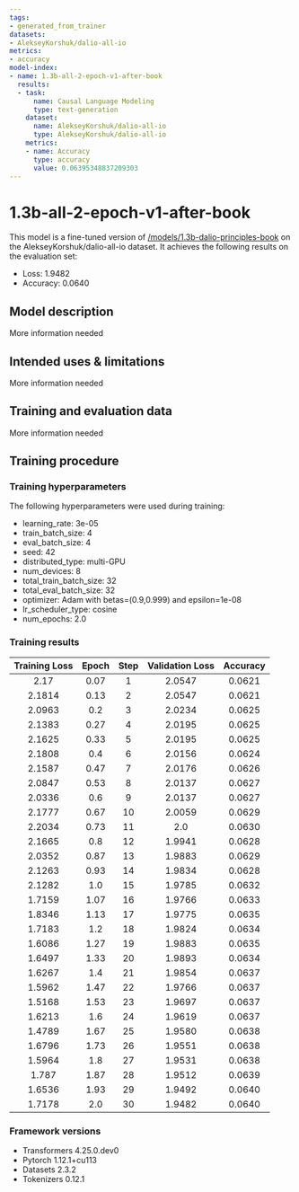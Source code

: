 ```yaml
---
tags:
- generated_from_trainer
datasets:
- AlekseyKorshuk/dalio-all-io
metrics:
- accuracy
model-index:
- name: 1.3b-all-2-epoch-v1-after-book
  results:
  - task:
      name: Causal Language Modeling
      type: text-generation
    dataset:
      name: AlekseyKorshuk/dalio-all-io
      type: AlekseyKorshuk/dalio-all-io
    metrics:
    - name: Accuracy
      type: accuracy
      value: 0.06395348837209303
---
```


<!-- This model card has been generated automatically according to the information the Trainer had access to. You
should probably proofread and complete it, then remove this comment. -->

# 1.3b-all-2-epoch-v1-after-book

This model is a fine-tuned version of [/models/1.3b-dalio-principles-book](https://huggingface.co//models/1.3b-dalio-principles-book) on the AlekseyKorshuk/dalio-all-io dataset.
It achieves the following results on the evaluation set:
- Loss: 1.9482
- Accuracy: 0.0640

## Model description

More information needed

## Intended uses & limitations

More information needed

## Training and evaluation data

More information needed

## Training procedure

### Training hyperparameters

The following hyperparameters were used during training:
- learning_rate: 3e-05
- train_batch_size: 4
- eval_batch_size: 4
- seed: 42
- distributed_type: multi-GPU
- num_devices: 8
- total_train_batch_size: 32
- total_eval_batch_size: 32
- optimizer: Adam with betas=(0.9,0.999) and epsilon=1e-08
- lr_scheduler_type: cosine
- num_epochs: 2.0

### Training results

| Training Loss | Epoch | Step | Validation Loss | Accuracy |
|:-------------:|:-----:|:----:|:---------------:|:--------:|
| 2.17          | 0.07  | 1    | 2.0547          | 0.0621   |
| 2.1814        | 0.13  | 2    | 2.0547          | 0.0621   |
| 2.0963        | 0.2   | 3    | 2.0234          | 0.0625   |
| 2.1383        | 0.27  | 4    | 2.0195          | 0.0625   |
| 2.1625        | 0.33  | 5    | 2.0195          | 0.0625   |
| 2.1808        | 0.4   | 6    | 2.0156          | 0.0624   |
| 2.1587        | 0.47  | 7    | 2.0176          | 0.0626   |
| 2.0847        | 0.53  | 8    | 2.0137          | 0.0627   |
| 2.0336        | 0.6   | 9    | 2.0137          | 0.0627   |
| 2.1777        | 0.67  | 10   | 2.0059          | 0.0629   |
| 2.2034        | 0.73  | 11   | 2.0             | 0.0630   |
| 2.1665        | 0.8   | 12   | 1.9941          | 0.0628   |
| 2.0352        | 0.87  | 13   | 1.9883          | 0.0629   |
| 2.1263        | 0.93  | 14   | 1.9834          | 0.0628   |
| 2.1282        | 1.0   | 15   | 1.9785          | 0.0632   |
| 1.7159        | 1.07  | 16   | 1.9766          | 0.0633   |
| 1.8346        | 1.13  | 17   | 1.9775          | 0.0635   |
| 1.7183        | 1.2   | 18   | 1.9824          | 0.0634   |
| 1.6086        | 1.27  | 19   | 1.9883          | 0.0635   |
| 1.6497        | 1.33  | 20   | 1.9893          | 0.0634   |
| 1.6267        | 1.4   | 21   | 1.9854          | 0.0637   |
| 1.5962        | 1.47  | 22   | 1.9766          | 0.0637   |
| 1.5168        | 1.53  | 23   | 1.9697          | 0.0637   |
| 1.6213        | 1.6   | 24   | 1.9619          | 0.0637   |
| 1.4789        | 1.67  | 25   | 1.9580          | 0.0638   |
| 1.6796        | 1.73  | 26   | 1.9551          | 0.0638   |
| 1.5964        | 1.8   | 27   | 1.9531          | 0.0638   |
| 1.787         | 1.87  | 28   | 1.9512          | 0.0639   |
| 1.6536        | 1.93  | 29   | 1.9492          | 0.0640   |
| 1.7178        | 2.0   | 30   | 1.9482          | 0.0640   |


### Framework versions

- Transformers 4.25.0.dev0
- Pytorch 1.12.1+cu113
- Datasets 2.3.2
- Tokenizers 0.12.1

